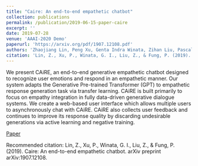 ```yaml
---
title: "Caire: An end-to-end empathetic chatbot"
collection: publications
permalink: /publication/2019-06-15-paper-caire
excerpt: ''
date: 2019-07-28
venue: 'AAAI-2020 Demo'
paperurl: 'https://arxiv.org/pdf/1907.12108.pdf'
authors: 'Zhaojiang Lin, Peng Xu, Genta Indra Winata, Zihan Liu, Pascale Fung'
citation: 'Lin, Z., Xu, P., Winata, G. I., Liu, Z., & Fung, P. (2019). Caire: An end-to-end empathetic chatbot. arXiv preprint arXiv:1907.12108.'
---
```

We present CAiRE, an end-to-end generative empathetic chatbot designed to recognize user emotions and respond in an empathetic manner. Our system adapts the Generative Pre-trained Transformer (GPT) to empathetic response generation task via transfer learning. CAiRE is built primarily to focus on empathy integration in fully data-driven generative dialogue systems. We create a web-based user interface which allows multiple users to asynchronously chat with CAiRE. CAiRE also collects user feedback and continues to improve its response quality by discarding undesirable generations via active learning and negative training.

[Paper](https://arxiv.org/pdf/1907.12108.pdf)

Recommended citation: Lin, Z., Xu, P., Winata, G. I., Liu, Z., & Fung, P. (2019). Caire: An end-to-end empathetic chatbot. arXiv preprint arXiv:1907.12108.